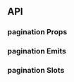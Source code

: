 ## API

### pagination Props

<field-table :data="paginationProps"/>

### pagination Emits

<field-table :data="paginationEmits" type="emits"/>

### pagination Slots

<field-table :data="paginationSlots" type="slots"/>

<script setup>
import { ref } from 'vue';

const paginationProps = ref([
  {
    name: 'total',
    desc: '数据总数 (必填)',
    type: 'number',
    value: '-',
  },
  {
    name: 'current',
    desc: '当前的页数 (v-model)',
    type: 'number',
    value: '-',
  },
  {
    name: 'default-current',
    desc: '默认的页数（非受控状态）',
    type: 'number',
    value: '1',
  },
  {
    name: 'page-size',
    desc: '每页展示的数据条数 (v-model)',
    type: 'number',
    value: '-',
  },
  {
    name: 'default-page-size',
    desc: '默认每页展示的数据条数（非受控状态）',
    type: 'number',
    value: '10',
  },
  {
    name: 'disabled',
    desc: '是否禁用',
    type: 'boolean',
    value: '`false`',
  },
  {
    name: 'hide-on-single-page',
    desc: '单页时是否隐藏分页',
    type: 'boolean',
    value: '`false`',
  },
  {
    name: 'simple',
    desc: '是否为简单模式',
    type: 'boolean',
    value: '`false`',
  },
  {
    name: 'show-total',
    desc: '是否显示数据总数',
    type: 'boolean',
    value: '`false`',
  },
  {
    name: 'show-more',
    desc: '是否显示更多按钮',
    type: 'boolean',
    value: '`false`',
  },
  {
    name: 'show-jumper',
    desc: '是否显示跳转',
    type: 'boolean',
    value: '`false`',
  },
  {
    name: 'show-page-size',
    desc: '是否显示数据条数选择器',
    type: 'boolean',
    value: '`false`',
  },
  {
    name: 'page-size-options',
    desc: '数据条数选择器的选项列表',
    type: 'number[]',
    value: '',
  },
  {
    name: 'page-size-props',
    desc: '数据条数选择器的Props',
    type: 'SelectProps',
    value: '-',
  },
  {
    name: 'size',
    desc: '分页选择器的大小',
    type: '\'mini\' | \'small\' | \'medium\' | \'large\'',
    value: '\'medium\'',
  },
  {
    name: 'page-item-style',
    desc: '分页按钮的样式',
    type: 'CSSProperties',
    value: '-',
  },
  {
    name: 'active-page-item-style',
    desc: '当前分页按钮的样式',
    type: 'CSSProperties',
    value: '-',
  },
  {
    name: 'base-size',
    desc: '计算显示省略的基础个数。显示省略的个数为 baseSize + 2 * bufferSize',
    type: 'number',
    value: '6',
  },
  {
    name: 'buffer-size',
    desc: '显示省略号时，当前页码左右显示的页码个数',
    type: 'number',
    value: '2',
  },
  {
    name: 'auto-adjust',
    desc: '是否在改变数据条数时调整页码',
    type: 'boolean',
    value: '`true`',
  },
]);

const paginationEmits = ref([
  {
    name: 'change',
    desc: '页码改变时触发',
    type: 'current: number',
    value: '-',
  },
  {
    name: 'page-size-change',
    desc: '数据条数改变时触发',
    type: 'pageSize: number',
    value: '-',
  },
]);

const paginationSlots = ref([
  {
    name: 'total',
    desc: '总数',
    type: 'total: number',
    value: '2.9.0',
  },
  {
    name: 'page-item-ellipsis',
    desc: '分页按钮（省略）',
    type: '-',
    value: '2.9.0',
  },
  {
    name: 'page-item-step',
    desc: '分页按钮（步）',
    type: 'type: \'previous\'|\'next\'',
    value: '2.9.0',
  },
  {
    name: 'page-item',
    desc: '分页按钮',
    type: 'page: number',
    value: '2.9.0',
  },
]);
</script>
